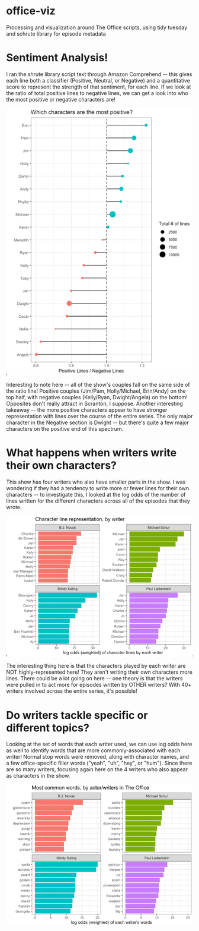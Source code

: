 # office-viz
Processing and visualization around The Office scripts, using tidy tuesday and schrute library for episode metadata

# Sentiment Analysis!
I ran the shrute library script text through Amazon Comprehend -- this gives each line both a classifier (Positive, Neutral, or Negative) and a quantitative score to represent the strength of that sentiment, for each line. If we look at the ratio of total positive lines to negative lines, we can get a look into who the most positive or negative characters are!

![](images/sentiment_ratio.png)

Interesting to note here -- all of the show's couples fall on the same side of the ratio line!  Positive couples (Jim/Pam, Holly/Michael, Erin/Andy) on the top half, with negative couples (Kelly/Ryan, Dwight/Angela) on the bottom! Opposites don't really attract in Scranton, I suppose. Another interesting takeaway -- the more positive characters appear to have stronger representation with lines over the course of the entire series. The only major character in the Negative section is Dwight -- but there's quite a few major characters on the positive end of this spectrum.

# What happens when writers write their own characters? 
This show has four writers who also have smaller parts in the show. I was wondering if they had a tendency to write more or fewer lines for their own characters -- to investigate this, I looked at the log odds of the number of lines written for the different characters across all of the episodes that they wrote.

![](images/writer_character_line_odds.png)

The interesting thing here is that the characters played by each writer are NOT highly-represented here! They aren't writing their own characters more lines. There could be a lot going on here -- one theory is that the writers were pulled in to act more for episodes written by OTHER writers? With 40+ writers involved across the entire series, it's possible!

# Do writers tackle specific or different topics? 
Looking at the set of words that each writer used, we can use log odds here as well to identify words that are more commonly-associated with each writer! Normal stop words were removed, along with character names, and a few office-specific filler words ("yeah", "uh", "hey", or "hum"). Since there are so many writers, focusing again here on the 4 writers who also appear as characters in the show.

![](images/writer_common_words.png)

